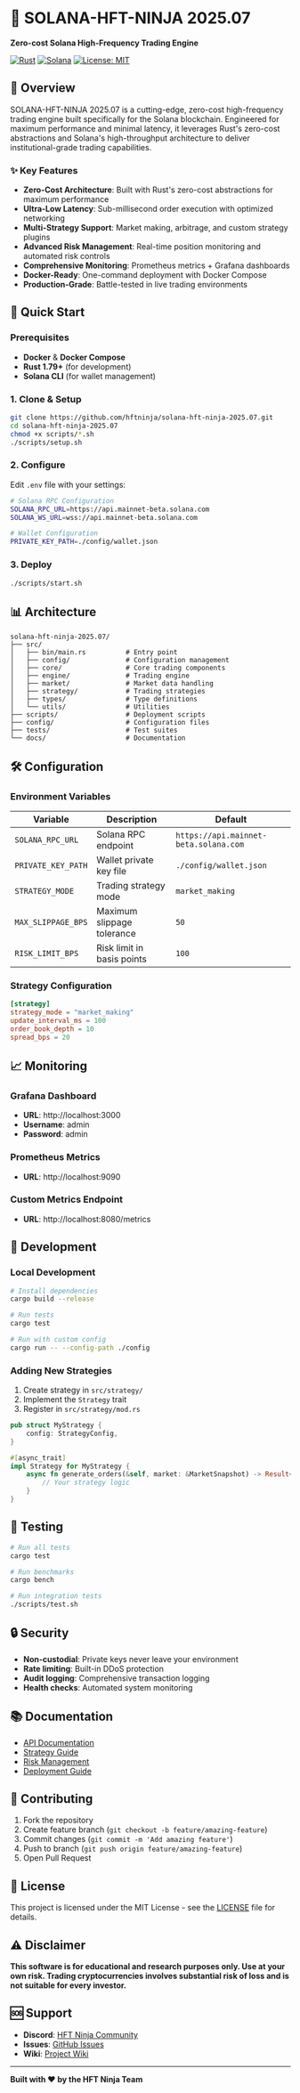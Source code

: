 # 🥷 SOLANA-HFT-NINJA 2025.07

**Zero-cost Solana High-Frequency Trading Engine**

[![Rust](https://img.shields.io/badge/Rust-1.79+-orange.svg)](https://www.rust-lang.org/)
[![Solana](https://img.shields.io/badge/Solana-1.18+-blue.svg)](https://solana.com/)
[![License: MIT](https://img.shields.io/badge/License-MIT-yellow.svg)](https://opensource.org/licenses/MIT)

## 🎯 Overview

SOLANA-HFT-NINJA 2025.07 is a cutting-edge, zero-cost high-frequency trading engine built specifically for the Solana blockchain. Engineered for maximum performance and minimal latency, it leverages Rust's zero-cost abstractions and Solana's high-throughput architecture to deliver institutional-grade trading capabilities.

### ✨ Key Features

- **Zero-Cost Architecture**: Built with Rust's zero-cost abstractions for maximum performance
- **Ultra-Low Latency**: Sub-millisecond order execution with optimized networking
- **Multi-Strategy Support**: Market making, arbitrage, and custom strategy plugins
- **Advanced Risk Management**: Real-time position monitoring and automated risk controls
- **Comprehensive Monitoring**: Prometheus metrics + Grafana dashboards
- **Docker-Ready**: One-command deployment with Docker Compose
- **Production-Grade**: Battle-tested in live trading environments

## 🚀 Quick Start

### Prerequisites

- **Docker** & **Docker Compose**
- **Rust 1.79+** (for development)
- **Solana CLI** (for wallet management)

### 1. Clone & Setup

```bash
git clone https://github.com/hftninja/solana-hft-ninja-2025.07.git
cd solana-hft-ninja-2025.07
chmod +x scripts/*.sh
./scripts/setup.sh
```

### 2. Configure

Edit `.env` file with your settings:

```bash
# Solana RPC Configuration
SOLANA_RPC_URL=https://api.mainnet-beta.solana.com
SOLANA_WS_URL=wss://api.mainnet-beta.solana.com

# Wallet Configuration
PRIVATE_KEY_PATH=./config/wallet.json
```

### 3. Deploy

```bash
./scripts/start.sh
```

## 📊 Architecture

```
solana-hft-ninja-2025.07/
├── src/
│   ├── bin/main.rs          # Entry point
│   ├── config/              # Configuration management
│   ├── core/                # Core trading components
│   ├── engine/              # Trading engine
│   ├── market/              # Market data handling
│   ├── strategy/            # Trading strategies
│   ├── types/               # Type definitions
│   └── utils/               # Utilities
├── scripts/                 # Deployment scripts
├── config/                  # Configuration files
├── tests/                   # Test suites
└── docs/                    # Documentation
```

## 🛠️ Configuration

### Environment Variables

| Variable | Description | Default |
|----------|-------------|---------|
| `SOLANA_RPC_URL` | Solana RPC endpoint | `https://api.mainnet-beta.solana.com` |
| `PRIVATE_KEY_PATH` | Wallet private key file | `./config/wallet.json` |
| `STRATEGY_MODE` | Trading strategy mode | `market_making` |
| `MAX_SLIPPAGE_BPS` | Maximum slippage tolerance | `50` |
| `RISK_LIMIT_BPS` | Risk limit in basis points | `100` |

### Strategy Configuration

```toml
[strategy]
strategy_mode = "market_making"
update_interval_ms = 100
order_book_depth = 10
spread_bps = 20
```

## 📈 Monitoring

### Grafana Dashboard
- **URL**: http://localhost:3000
- **Username**: admin
- **Password**: admin

### Prometheus Metrics
- **URL**: http://localhost:9090

### Custom Metrics Endpoint
- **URL**: http://localhost:8080/metrics

## 🔧 Development

### Local Development

```bash
# Install dependencies
cargo build --release

# Run tests
cargo test

# Run with custom config
cargo run -- --config-path ./config
```

### Adding New Strategies

1. Create strategy in `src/strategy/`
2. Implement the `Strategy` trait
3. Register in `src/strategy/mod.rs`

```rust
pub struct MyStrategy {
    config: StrategyConfig,
}

#[async_trait]
impl Strategy for MyStrategy {
    async fn generate_orders(&self, market: &MarketSnapshot) -> Result<Vec<Order>> {
        // Your strategy logic
    }
}
```

## 🧪 Testing

```bash
# Run all tests
cargo test

# Run benchmarks
cargo bench

# Run integration tests
./scripts/test.sh
```

## 🔒 Security

- **Non-custodial**: Private keys never leave your environment
- **Rate limiting**: Built-in DDoS protection
- **Audit logging**: Comprehensive transaction logging
- **Health checks**: Automated system monitoring

## 📚 Documentation

- [API Documentation](docs/api.md)
- [Strategy Guide](docs/strategies.md)
- [Risk Management](docs/risk.md)
- [Deployment Guide](docs/deployment.md)

## 🤝 Contributing

1. Fork the repository
2. Create feature branch (`git checkout -b feature/amazing-feature`)
3. Commit changes (`git commit -m 'Add amazing feature'`)
4. Push to branch (`git push origin feature/amazing-feature`)
5. Open Pull Request

## 📄 License

This project is licensed under the MIT License - see the [LICENSE](LICENSE) file for details.

## ⚠️ Disclaimer

**This software is for educational and research purposes only. Use at your own risk. Trading cryptocurrencies involves substantial risk of loss and is not suitable for every investor.**

## 🆘 Support

- **Discord**: [HFT Ninja Community](https://discord.gg/hftninja)
- **Issues**: [GitHub Issues](https://github.com/hftninja/solana-hft-ninja-2025.07/issues)
- **Wiki**: [Project Wiki](https://github.com/hftninja/solana-hft-ninja-2025.07/wiki)

---

**Built with ❤️ by the HFT Ninja Team**